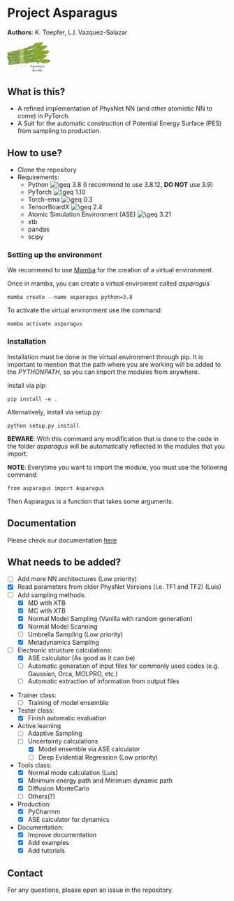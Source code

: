 # Project Asparagus

**Authors**: K. Toepfer, L.I. Vazquez-Salazar

<img src="https://github.com/LIVazquezS/Asparagus/blob/main/data/logo.png" width="100">

## What is this?
 - A refined implementation of PhysNet NN (and other atomistic NN to come) in PyTorch. 
 - A Suit for the automatic construction of Potential Energy Surface (PES) from sampling to production.

## How to use? 

- Clone the repository
- Requirements:
  - Python <img src="https://latex.codecogs.com/svg.image?\geq&space;" title="\geq " /> 3.8 (I recommend to use 3.8.12, **DO NOT** use 3.9)
  - PyTorch <img src="https://latex.codecogs.com/svg.image?\geq&space;" title="\geq " /> 1.10
  - Torch-ema <img src="https://latex.codecogs.com/svg.image?\geq&space;" title="\geq " /> 0.3
  - TensorBoardX <img src="https://latex.codecogs.com/svg.image?\geq&space;" title="\geq " /> 2.4
  - Atomic Simulation Environment (ASE) <img src="https://latex.codecogs.com/svg.image?\geq&space;" title="\geq " /> 3.21
  - xtb
  - pandas
  - scipy
  
### Setting up the environment

We recommend to use [Mamba](https://mamba.readthedocs.io/en/latest/user_guide/mamba.html) for the creation of a virtual environment. 

Once in mamba, you can create a virtual enviroment called *asparagus* 

``` 
mamba create --name asparagus python=3.8
```
 
To activate the virtual environment use the command:

```
mamba activate asparagus
```

### Installation
Installation must be done in the virtual environment through pip. It is important to mention that the path where you are
working will be added to the *PYTHONPATH*, so you can import the modules from anywhere.

Install via pip:
``` 
pip install -e .
```
Alternatively, install via setup.py:
``` 
python setup.py install
```

**BEWARE**: With this command any modification that is done to the code in the folder *asparagus* will be automatically reflected 
in the modules that you import.

**NOTE**: Everytime you want to import the module, you must use the following command:

```
from asparagus import Asparagus
```
Then Asparagus is a function that takes some arguments.

## Documentation

Please check our documentation [here](http://asparagus-bundle.readthedocs.io/en/latest/)

## What needs to be added?

- [ ] Add more NN architectures (Low priority)
- [x] Read parameters from older PhysNet Versions (i.e. TF1 and TF2) (Luis)
- [ ] Add sampling methods:
    - [x] MD with XTB
    - [x] MC with XTB
    - [x] Normal Model Sampling (Vanilla with random generation) 
    - [x] Normal Model Scanning 
    - [ ] Umbrella Sampling (Low priority)
    - [x] Metadynamics Sampling 
- [ ] Electronic structure calculations:
   - [x] ASE calculator (As good as it can be)
   - [ ] Automatic generation of input files for commonly used codes (e.g. Gaussian, Orca, MOLPRO, etc.)
   - [ ] Automatic extraction of information from output files
- Trainer class:
  - [ ] Training of model ensemble 
- Tester class: 
  - [x] Finish automatic evaluation 
- Active learning
   - [ ] Adaptive Sampling
   - [ ] Uncertainty calculations
     - [x] Model ensemble via ASE calculator 
     - [ ] Deep Evidential Regression (Low priority)
- Tools class:
  - [x] Normal mode calculation (Luis)
  - [x] Minimum energy path and Minimum dynamic path
  - [x] Diffusion MonteCarlo
  - [ ] Others(?)
- Production: 
  - [x] PyCharmm 
  - [x] ASE calculator for dynamics
- Documentation:
  - [X] Improve documentation
  - [x] Add examples
  - [x] Add tutorials
  
## Contact

For any questions, please open an issue in the repository.
